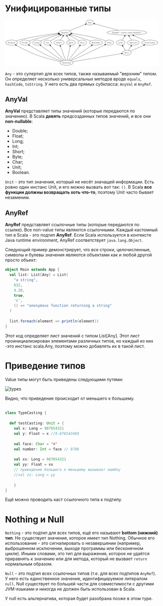 # Унифицированные типы

![types](img/types-diagram.svg)

`Any` - это супертип для всех типов, также называемый "верхним" типом. Он определяет несколько универсальных методов вроде `equals`, `hashCode`, `toString`. У него есть два прямых субкласса: `AnyVal` и `AnyRef`.


## AnyVal

**AnyVal** представляет типы значений (которые передаются по значению). В Scala **девять** предсозданных типов значений, и все они **non-nullable**:
- Double;
- Float;
- Long;
- Int;
- Short;
- Byte;
- Char;
- Unit;
- Boolean.

`Unit` - это тип значения, который не несёт значащей информации. Есть ровно один инстанс Unit, и его можно вызвать вот так: `()`. В Scala **все функции должны возвращать хоть что-то**, поэтому Unit часто бывает незаменим.

## AnyRef

**AnyRef** представляет ссылочные типы (которые передаются по ссылке). Все non-value типы являются ссылочными. Каждый кастомный тип в Scala - это подтип **AnyRef**. Если Scala используется в контексте Java runtime environment, AnyRef соответствует `java.lang.Object`.

Следующий пример демонстрирует, что все строки, целочисленные, символы и булевы значения являются объектами как и любой другой просто объект:

```scala
object Main extends App {
  val list: List[Any] = List(
    "a string",
    632,
    4.20,
    true,
    'c',
    () => "anonymous function returning a string"
  )

  list.foreach(element => println(element))
}
```

Этот код определяет лист значений с типом List[Any]. Этот лист проинициализирован элементами различных типов, но каждый из них -это инстанс scala.Any, поэтому можно добавлять их в такой лист.


# Приведение типов

Value типы могут быть приведены следующими путями:

![types](img/types-casting-diagram.svg)

Видно, что приведение происходит от меньшего к большему.

```scala

class TypeCasting {

  def testCasting: Unit = {
    val x: Long = 987654321
    val y: Float = x //9.8765434E8

    val face: Char = '☺'
    val number: Int = face // 9786 

    val xx: Long = 987654321
    val yy: Float = xx
    // приведение большего к меньшему вызывает ошибку
    //val zz: Long = yy

    }
}
```

Ещё можно проводить каст ссылочного типа к подтипу. 


# Nothing и Null

`Nothing` - это подтип для всех типов, ещё его называют **bottom (нижний) тип**. Не существует значения, которое имеет тип Nothing. Обычное его использование - это сигналировать о незавершении (например, выброшенном исключении, выходе программы или бесконечном цикле). Иными словами, это тип для выражения, которое не удаётся приравнять к значению или для метода, который не вызвает `return` нормальным образом.

`Null` - это подтип всех ссылочных типов (т.е. для всех подтипов `AnyRef`). У него есть единственное значение, идентифицируемое литералом `null`. Null существует по большей части для совместимости с другими JVM-языками и никогда не должен быть использован в Scala. 

У null есть альтернатива, которая будет разобрана позже в этом туре.































